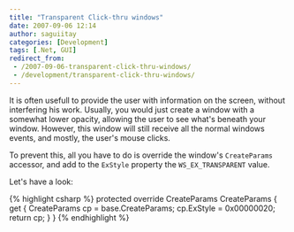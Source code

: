 ```yaml
---
title: "Transparent Click-thru windows"
date: 2007-09-06 12:14
author: saguiitay
categories: [Development]
tags: [.Net, GUI]
redirect_from:
 - /2007-09-06-transparent-click-thru-windows/
 - /development/transparent-click-thru-windows/
---
```

It is often usefull to provide the user with information on the screen, without interfering his work. 
Usually, you would just create a window with a somewhat lower opacity, allowing the user to see what's 
beneath your window. However, this window will still receive all the normal windows events, and mostly, 
the user's mouse clicks. 

To prevent this, all you have to do is override the window's `CreateParams` accessor, and add to the `ExStyle` property the `WS_EX_TRANSPARENT` value.

Let's have a look:

{% highlight csharp %}
protected override CreateParams CreateParams
{
    get
    {
        CreateParams cp = base.CreateParams;
        cp.ExStyle = 0x00000020;
        return cp;
    }
}
{% endhighlight %}
